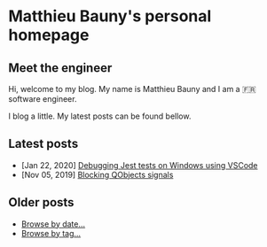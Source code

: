# Matthieu Bauny's personal homepage

## Meet the engineer

Hi, welcome to my blog.
My name is Matthieu Bauny and I am a :fr: software engineer.


I blog a little. My latest posts can be found bellow.

## Latest posts

- [Jan 22, 2020] [Debugging Jest tests on Windows using VSCode](./posts/debugging-jest-tests-on-windows-using-vscode.md#debugging-jest-tests-on-windows-using-vscode)
- [Nov 05, 2019] [Blocking QObjects signals](./posts/blocking-qobjects-signals.md#blocking-qobjects-signals)

## Older posts

- [Browse by date...](./posts)
- [Browse by tag...](./tags)
